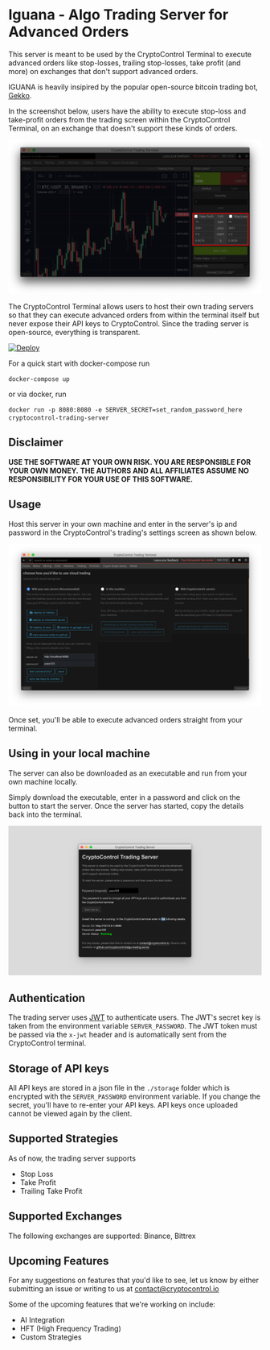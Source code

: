 Iguana - Algo Trading Server for Advanced Orders
================================================

This server is meant to be used by the CryptoControl Terminal to execute advanced orders like stop-losses, trailing stop-losses, take profit (and more) on exchanges that don't support advanced orders.

IGUANA is heavily insipired by the popular open-source bitcoin trading bot, [Gekko](https://github.com/askmike/gekko).

In the screenshot below, users have the ability to execute stop-loss and take-profit orders from the trading screen within the CryptoControl Terminal, on an exchange that doesn't support these kinds of orders.

![Stop Loss Screenshot](./screenshots/stoploss3.png)

The CryptoControl Terminal allows users to host their own trading servers so that they can execute advanced orders from within the terminal itself but never expose their API keys to CryptoControl. Since the trading server is open-source, everything is transparent.

[![Deploy](https://www.herokucdn.com/deploy/button.svg)](https://heroku.com/deploy?template=https://github.com/cryptocontrol/adv-trading-server)

For a quick start with docker-compose run
```
docker-compose up
```
or via docker, run
```
docker run -p 8080:8080 -e SERVER_SECRET=set_random_password_here cryptocontrol-trading-server
```

## Disclaimer
**USE THE SOFTWARE AT YOUR OWN RISK. YOU ARE RESPONSIBLE FOR YOUR OWN MONEY.**
**THE AUTHORS AND ALL AFFILIATES ASSUME NO RESPONSIBILITY FOR YOUR USE OF THIS SOFTWARE.**

## Usage
Host this server in your own machine and enter in the server's ip and password in the CryptoControl's trading's settings screen as shown below.

![Insert Server Details](./screenshots/setup2.png)

Once set, you'll be able to execute advanced orders straight from your terminal.


## Using in your local machine
The server can also be downloaded as an executable and run from your own machine locally.

Simply download the executable, enter in a password and click on the button to start the server. Once the server has started, copy the details back into the terminal.

![Desktop Gui](./screenshots/gui3.png)

<!-- ## How advanced orders work
To execute advanced orders, a server needs to be running 24x7 monitoring the price feeds of various exchanges and executing trades automatically when certain conditions are met.

Some exchanges have a real-time api (websocket or FIX) for trades which allow  -->

## Authentication
The trading server uses [JWT](https://jwt.io/) to authenticate users. The JWT's secret key is taken from the environment variable `SERVER_PASSWORD`. The JWT token must be passed via the `x-jwt` header and is automatically sent from the CryptoControl terminal.

## Storage of API keys
All API keys are stored in a json file in the `./storage` folder which is encrypted with the `SERVER_PASSWORD` environment variable. If you change the secret, you'll have to re-enter your API keys. API keys once uploaded cannot be viewed again by the client.

## Supported Strategies
As of now, the trading server supports
- Stop Loss
- Take Profit
- Trailing Take Profit

## Supported Exchanges
The following exchanges are supported: Binance, Bittrex

## Upcoming Features
For any suggestions on features that you'd like to see, let us know by either submitting an issue or writing to us at contact@cryptocontrol.io

Some of the upcoming features that we're working on include:

- AI Integration
- HFT (High Frequency Trading)
- Custom Strategies
